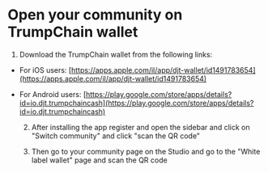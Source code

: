# Open your community on TrumpChain wallet

1. Download the TrumpChain wallet from the following links:

* For iOS users: [https://apps.apple.com/il/app/djt-wallet/id1491783654](https://apps.apple.com/il/app/djt-wallet/id1491783654)
* For Android users: [https://play.google.com/store/apps/details?id=io.djt.trumpchaincash](https://play.google.com/store/apps/details?id=io.djt.trumpchaincash)

   2. After installing the app register and open the sidebar and click on "Switch community" and click "scan the QR code"

   3. Then go to your community page on the Studio and go to the "White label wallet" page and scan the QR code

